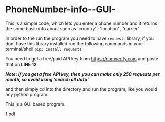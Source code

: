 
# PhoneNumber-info--GUI-

This is a simple code, which lets you enter a phone number and it returns the some basic info about such as 'country' , 'location' , 'carrier'

In order to the run the program you need to have `requests` library, if you dont have this library installed run the following commands in your 
terminal/shell 
`pip3 install requests`

You need to get a free/paid API key from https://numverify.com and paste that on **LINE 12**

***Note: If you get a free API key, then you can make only 250 requests per month, so avoid using 'search all data'*** 

and then simply cd into the directory and run the program, like you would any python program.

This is a GUI based program.

[1.pdf](https://github.com/Shivacharan1015-code/PhoneNumber-info-GUI/files/7134042/1.pdf)
